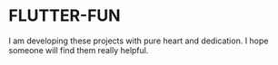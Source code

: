 # FLUTTER-FUN
I am developing these projects with pure heart and dedication. I hope someone will find them really helpful.


